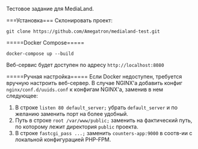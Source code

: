 Тестовое задание для MediaLand.

===Установка===
Склонировать проект:
```
git clone https://github.com/Amegatron/medialand-test.git
```
=====Docker Compose=====
```
docker-compose up --build 
```
Веб-сервис будет доступен по адресу `http://localhost:8080`

=====Ручная настройка=====
Если Docker недоступен, требуется вручную настроить веб-сервер.
В случае NGINX'а добавить конфиг `nginx/conf.d/uuids.conf` к конфигам NGINX'а, заменив в нем следующее:
1. В строке `listen 80 default_server;` убрать `default_server` и по желанию заменить порт на более удобный.
2. Путь в строке `root /var/www/public;` заменить на фактический путь, по которому лежит директория `public` проекта.
3. В строке `fastcgi_pass ...;` заменить `counters-app:9000` в соотв-ии с локальной конфигурацией PHP-FPM.  